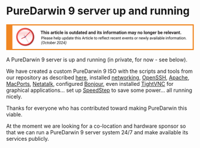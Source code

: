 # PureDarwin 9 server up and running

![This article is outdated and its information and may no longer relevant.](/img/notice/article-oudated-oct2024.svg)


A PureDarwin 9 server is up and running (in private, for now - see below). 

We have created a custom PureDarwin 9 ISO with the scripts and tools from our repository as described [here](/developers/PureDarwin%20repository), installed [networking](/developers/Network), [OpenSSH](/users/OpenSSH), [Apache](/users/Apache), [MacPorts](/developers/Using%20MacPorts/Using-MacPorts), [Netatalk](/users/Netatalk), configured [Bonjour](/users/Bonjour), even installed [TightVNC](/users/TightVNC) for graphical applications... set up [SpeedStep](/users/SpeedStep) to save some power... all running nicely. 

Thanks for everyone who has contributed toward making PureDarwin this viable.

At the moment we are looking for a co-location and hardware sponsor so that we can run a PureDarwin 9 server system 24/7 and make available its services publicly.
